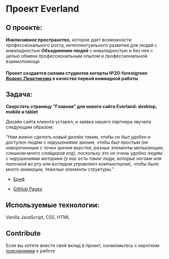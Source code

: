 # Проект Everland

## О проекте:

**Инклюзивное пространство**, которое дает возможности профессионального роста, интеллектуального развития для людей с инвалидностью
**Объединение людей** с инвалидностью и без нее с целью обмена профессиональным опытом и профессиональной взаимопомощи

#### Проект создается силами студентов когорты №20-forestgreen [Яндекс.Практикума](https://practicum.yandex.ru/) в качестве первой командной работы

## Задача:
**Cверстать страницу “Главная” для нового сайта Everland: desktop, mobile и tablet**

Дизайн сайта клиента устарел, и заявка нашего партнера звучала следующим образом:

*"Нам важно сделать новый дизайн таким, чтобы он был удобен и доступен людям с нарушениями зрения, чтобы был простым (не навороченным с точки зрения верстки, разные элементы мелькающие, слишком много слайдеров итд), поскольку это не очень удобно людям с нарушениями моторики (у нас есть такие люди, которые ногами или палочкой во рту или взглядом управляют компьютером), чтобы было много анимации, тяжелые элементы структуры."*

* [Бриф](https://www.notion.so/memocintiq/Everland-1f7ec98c5baf4f36b875c785a4e93c66)

* [GitHub Pages](https://digital-nomadd.github.io/Project-Everland/)

## Используемые технологии:
Vanilla JavaScript, CSS, HTML

## Contribute
Если вы хотите внести свой вклад в проект, ознакомьтесь с коротким [пояснениями](CONTRIBUTING.md) к работе
